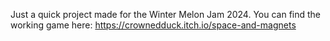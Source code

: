 Just a quick project made for the Winter Melon Jam 2024. You can find the working game here: https://crownedduck.itch.io/space-and-magnets
